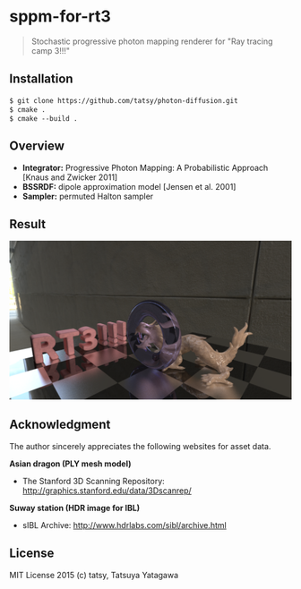 sppm-for-rt3
===

> Stochastic progressive photon mapping renderer for "Ray tracing camp 3!!!"

## Installation

```shell
$ git clone https://github.com/tatsy/photon-diffusion.git
$ cmake .
$ cmake --build .
```

## Overview

* **Integrator:** Progressive Photon Mapping: A Probabilistic Approach [Knaus and Zwicker 2011]
* **BSSRDF:** dipole approximation model [Jensen et al. 2001]
* **Sampler:** permuted Halton sampler

## Result

![rendering result](./images/result.png)

## Acknowledgment

The author sincerely appreciates the following websites for asset data.

**Asian dragon (PLY mesh model)**
* The Stanford 3D Scanning Repository: http://graphics.stanford.edu/data/3Dscanrep/

**Suway station (HDR image for IBL)**
* sIBL Archive: http://www.hdrlabs.com/sibl/archive.html

## License

MIT License 2015 (c) tatsy, Tatsuya Yatagawa
